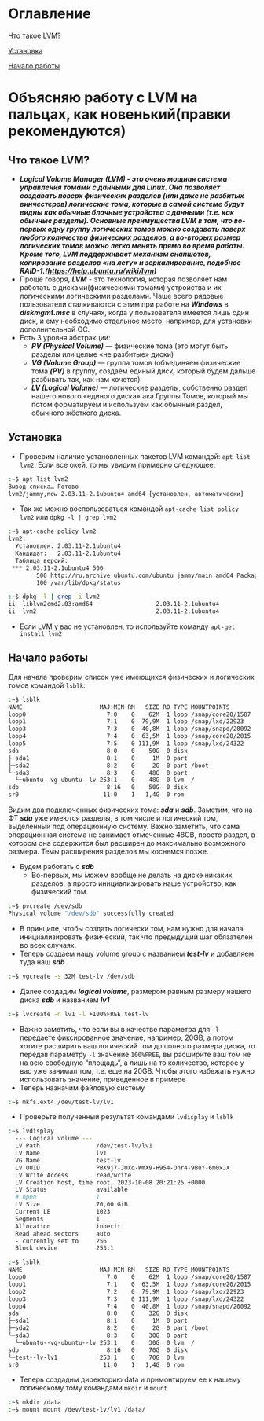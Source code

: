 # Оглавление

[Что такое LVM?](#что-такое-lvm)

[Установка](#установка)

[Начало работы](#начало-работы)

# Объясняю работу с LVM на пальцах, как новенький(правки рекомендуются)
## Что такое LVM?
- *__Logical Volume Manager (LVM) - это очень мощная система управления томами с данными для Linux. Она позволяет создавать поверх физических разделов (или даже не разбитых винчестеров) логические тома, которые в самой системе будут видны как обычные блочные устройства с данными (т.е. как обычные разделы). Основные преимущества LVM в том, что во-первых одну группу логических томов можно создавать поверх любого количества физических разделов, а во-вторых размер логических томов можно легко менять прямо во время работы. Кроме того, LVM поддерживает механизм снапшотов, копирование разделов «на лету» и зеркалирование, подобное RAID-1.(https://help.ubuntu.ru/wiki/lvm)__*
- Проще говоря, *__LVM__* - это технология, которая позволяет нам работать с дисками(физическими томами) устройства и их логическими логическими разделами. Чаще всего рядовые пользователи сталкиваются с этим при работе на *__Windows__* в *__diskmgmt.msc__* в случаях, когда у пользователя имеется лишь один диск, и ему необходимо отдельное место, например, для установки дополнительной ОС.
- Есть 3 уровня абстракции:
  - *__PV (Physical Volume)__* — физические тома (это могут быть разделы или целые «не разбитые» диски)
  - *__VG (Volume Group)__* — группа томов (объединяем физические тома *__(PV)__* в группу, создаём единый диск, который будем дальше разбивать так, как нам хочется)
  - *__LV (Logical Volume)__* — логические разделы, собственно раздел нашего нового «единого диска» ака Группы Томов, который мы потом форматируем и используем как обычный раздел, обычного жёсткого диска.
## Установка
- Проверим наличие установленных пакетов LVM командой: `apt list lvm2`. Если все окей, то мы увидим примерно следующее:
```bash
:~$ apt list lvm2
Вывод списка… Готово
lvm2/jammy,now 2.03.11-2.1ubuntu4 amd64 [установлен, автоматически]
```
- Так же можно воспользоваться командой `apt-cache list policy lvm2` или `dpkg -l | grep lvm2`
```bash
:~$ apt-cache policy lvm2
lvm2:
  Установлен: 2.03.11-2.1ubuntu4
  Кандидат:   2.03.11-2.1ubuntu4
  Таблица версий:
 *** 2.03.11-2.1ubuntu4 500
        500 http://ru.archive.ubuntu.com/ubuntu jammy/main amd64 Packages
        100 /var/lib/dpkg/status
```
```bash
:~$ dpkg -l | grep -i lvm2
ii  liblvm2cmd2.03:amd64                  2.03.11-2.1ubuntu4                      amd64        LVM2 command library
ii  lvm2                                  2.03.11-2.1ubuntu4                      amd64        Linux Logical Volume Manager
```
- Если LVM у вас не установлен, то используйте команду `apt-get install lvm2`
## Начало работы
Для начала проверим список уже имеющихся физических и логических томов командой `lsblk`:
```bash
:~$ lsblk
NAME                      MAJ:MIN RM   SIZE RO TYPE MOUNTPOINTS
loop0                       7:0    0    62M  1 loop /snap/core20/1587
loop1                       7:1    0  79,9M  1 loop /snap/lxd/22923
loop3                       7:3    0  40,8M  1 loop /snap/snapd/20092
loop4                       7:4    0  63,5M  1 loop /snap/core20/2015
loop5                       7:5    0 111,9M  1 loop /snap/lxd/24322
sda                         8:0    0    50G  0 disk
├─sda1                      8:1    0     1M  0 part
├─sda2                      8:2    0     2G  0 part /boot
└─sda3                      8:3    0    48G  0 part
  └─ubuntu--vg-ubuntu--lv 253:1    0    48G  0 lvm  /
sdb                         8:16   0    50G  0 disk
sr0                        11:0    1   1,4G  0 rom
```
Видим два подключенных физических тома: *__sda__* и *__sdb__*. Заметим, что на ФТ *__sda__* уже имеются разделы, в том числе и логический том, выделенный под операционную систему. Важно заметить, что сама операционная система не занимает отмеченные 48GB, просто раздел, в котором она содержится был расширен до максимально возможного размера. Темы расширения разделов мы коснемся позже.

- Будем работать с *__sdb__*
  - Во-первых, мы можем вообще не делать на диске никаких разделов, а просто инициализировать наше устройство, как физический том.
```bash
:~$ pvcreate /dev/sdb
Physical volume "/dev/sdb" successfully created
```
  - В принципе, чтобы создать логически том, нам нужно для начала инициализировать физический, так что предыдущий шаг обязателен во всех случаях.
  - Теперь создаем нашу volume group с названием *__test-lv__* и добавляем туда наш *__sdb__*
```bash
:~$ vgcreate -s 32M test-lv /dev/sdb
```
  - Далее создадим *__logical volume__*, размером равным размеру нашего диска *__sdb__* и названием *__lv1__*
```bash
:~$ lvcreate -n lv1 -l +100%FREE test-lv
```
  - Важно заметить, что если вы в качестве параметра для `-l` передаете фиксированное значение, например, 20GB, а потом хотите расширить ваш логический том до полного размера диска, то передав параметру `-l` значение `100%FREE`, вы расширите ваш том не на всю свободную “площадь“, а лишь на то количество, которое у вас уже занимал том, т.е. еще на 20GB. Чтобы этого избежать нужно использовать значение, приведенное в примере
  - Теперь назначим файловую систему
```bash
:~$ mkfs.ext4 /dev/test-lv/lv1
```
  - Проверьте полученный результат командами `lvdisplay` и `lsblk`
```bash
:~$ lvdisplay  
  --- Logical volume ---
  LV Path                /dev/test-lv/lv1
  LV Name                lv1
  VG Name                test-lv
  LV UUID                PBX9j7-JOXq-WmX9-H954-Onr4-9BuY-6m0xJX
  LV Write Access        read/write
  LV Creation host, time root, 2023-10-08 20:21:25 +0000
  LV Status              available
  # open                 1
  LV Size                70,00 GiB
  Current LE             1023
  Segments               1
  Allocation             inherit
  Read ahead sectors     auto
  - currently set to     256
  Block device           253:1
```
```bash
:~$ lsblk
NAME                      MAJ:MIN RM   SIZE RO TYPE MOUNTPOINTS
loop0                       7:0    0    62M  1 loop /snap/core20/1587
loop1                       7:1    0  63,5M  1 loop /snap/core20/2015
loop2                       7:2    0  79,9M  1 loop /snap/lxd/22923
loop3                       7:3    0 111,9M  1 loop /snap/lxd/24322
loop4                       7:4    0  40,8M  1 loop /snap/snapd/20092
sda                         8:0    0    32G  0 disk
├─sda1                      8:1    0     1M  0 part
├─sda2                      8:2    0     2G  0 part /boot
└─sda3                      8:3    0    30G  0 part
  └─ubuntu--vg-ubuntu--lv 253:1    0    30G  0 lvm  /
sdb                         8:16   0    70G  0 disk
└─test--lv-lv1            253:1    0    70G  0 lvm
sr0                        11:0    1   1,4G  0 rom
```
  - Теперь создадим директорию data и примонтируем ее к нашему логическому тому командами `mkdir` и `mount`
```bash
:~$ mkdir /data
:~$ mount mount /dev/test-lv/lv1 /data/
```
